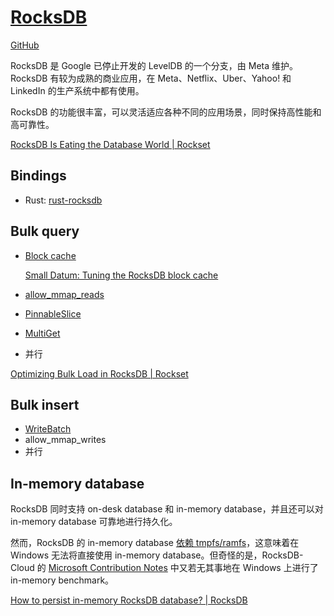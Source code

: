# [RocksDB](http://rocksdb.org/)
[GitHub](https://github.com/facebook/rocksdb)

RocksDB 是 Google 已停止开发的 LevelDB 的一个分支，由 Meta 维护。RocksDB 有较为成熟的商业应用，在 Meta、Netflix、Uber、Yahoo! 和 LinkedIn 的生产系统中都有使用。

RocksDB 的功能很丰富，可以灵活适应各种不同的应用场景，同时保持高性能和高可靠性。

[RocksDB Is Eating the Database World | Rockset](https://rockset.com/blog/rocksdb-is-eating-the-database-world/)

## Bindings
- Rust: [rust-rocksdb](https://github.com/rust-rocksdb/rust-rocksdb)

## Bulk query
- [Block cache](https://github.com/facebook/rocksdb/wiki/Block-Cache)

  [Small Datum: Tuning the RocksDB block cache](http://smalldatum.blogspot.com/2016/09/tuning-rocksdb-block-cache.html)
- [allow_mmap_reads](https://github.com/facebook/rocksdb/issues/507)
- [PinnableSlice](http://rocksdb.org/blog/2017/08/24/pinnableslice.html)
- [MultiGet](https://github.com/facebook/rocksdb/wiki/MultiGet-Performance)
- 并行

[Optimizing Bulk Load in RocksDB | Rockset](https://rockset.com/blog/optimizing-bulk-load-in-rocksdb/)

## Bulk insert
- [WriteBatch](https://github.com/facebook/rocksdb/wiki/Basic-Operations#atomic-updates)
- allow_mmap_writes
- 并行

## In-memory database
RocksDB 同时支持 on-desk database 和 in-memory database，并且还可以对 in-memory database 可靠地进行持久化。

然而，RocksDB 的 in-memory database [依赖 tmpfs/ramfs](https://github.com/facebook/rocksdb/issues/618)，这意味着在 Windows 无法将直接使用 in-memory database。但奇怪的是，RocksDB-Cloud 的 [Microsoft Contribution Notes](https://github.com/rockset/rocksdb-cloud/blob/master/WINDOWS_PORT.md) 中又若无其事地在 Windows 上进行了 in-memory benchmark。

[How to persist in-memory RocksDB database? | RocksDB](http://rocksdb.org/blog/2014/03/27/how-to-persist-in-memory-rocksdb-database.html)